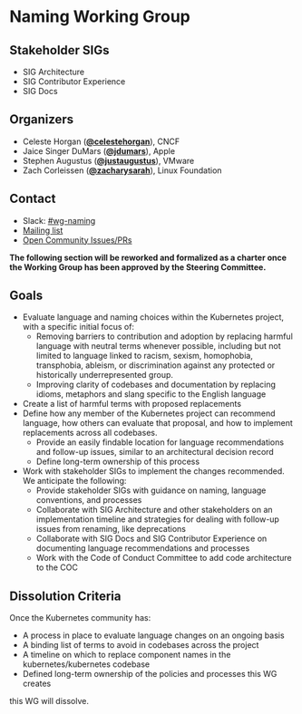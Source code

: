 <!---
This is an autogenerated file!

Please do not edit this file directly, but instead make changes to the
sigs.yaml file in the project root.

To understand how this file is generated, see https://git.k8s.io/community/generator/README.md
--->
# Naming Working Group


## Stakeholder SIGs
* SIG Architecture
* SIG Contributor Experience
* SIG Docs



## Organizers

* Celeste Horgan (**[@celestehorgan](https://github.com/celestehorgan)**), CNCF
* Jaice Singer DuMars (**[@jdumars](https://github.com/jdumars)**), Apple
* Stephen Augustus (**[@justaugustus](https://github.com/justaugustus)**), VMware
* Zach Corleissen (**[@zacharysarah](https://github.com/zacharysarah)**), Linux Foundation

## Contact
- Slack: [#wg-naming](https://kubernetes.slack.com/messages/wg-naming)
- [Mailing list](https://groups.google.com/forum/#!forum/kubernetes-wg-naming)
- [Open Community Issues/PRs](https://github.com/kubernetes/community/labels/wg%2Fnaming)
<!-- BEGIN CUSTOM CONTENT -->

**The following section will be reworked and formalized as a charter once the
Working Group has been approved by the Steering Committee.**

## Goals

- Evaluate language and naming choices within the Kubernetes project, with
  a specific initial focus of:
  - Removing barriers to contribution and adoption by replacing harmful language with neutral terms whenever possible, including but not limited to language linked to racism, sexism, homophobia, transphobia, ableism, or discrimination against any protected or historically underrepresented group.
  - Improving clarity of codebases and documentation by replacing idioms,
    metaphors and slang specific to the English language
- Create a list of harmful terms with proposed replacements
- Define how any member of the Kubernetes project can
  recommend language, how others can evaluate that proposal, and how to 
  implement replacements across all codebases.
  - Provide an easily findable location for language recommendations and
    follow-up issues, similar to an architectural decision record
  - Define long-term ownership of this process
- Work with stakeholder SIGs to implement the changes recommended. We
  anticipate the following:
  - Provide stakeholder SIGs with guidance on naming, language conventions, and
    processes
  - Collaborate with SIG Architecture and other stakeholders on an
    implementation timeline and strategies for dealing with follow-up issues
    from renaming, like deprecations
  - Collaborate with SIG Docs and SIG Contributor Experience on documenting
    language recommendations and processes
  - Work with the Code of Conduct Committee to add code architecture to the COC

## Dissolution Criteria

Once the Kubernetes community has:

- A process in place to evaluate language changes on an ongoing basis
- A binding list of terms to avoid in codebases across the project
- A timeline on which to replace component names in the kubernetes/kubernetes
  codebase
- Defined long-term ownership of the policies and processes this WG creates

this WG will dissolve.

<!-- END CUSTOM CONTENT -->
